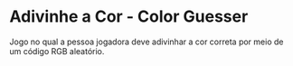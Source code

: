 # Adivinhe a Cor - Color Guesser

Jogo no qual a pessoa jogadora deve adivinhar a cor correta por meio de um código RGB aleatório.
